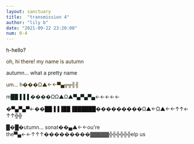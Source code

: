 ```yaml
---
layout: sanctuary
title:  "transmission 4"
author: "lily b"
date: "2021-09-22 23:20:00"
num: 0-4
---
```


<p style="color: rgb(17, 12, 3);">h-hello?</p>
<p style="color: rgb(55, 42, 9);">oh, hi there! my name is autumn</p>
<p style="color: #111e1d;">autumn... what a pretty name</p>
<p style="color: rgb(55, 42, 9);">um... h���Ω▲←←▀▄╦╦╢╢</p>
<p style="color: #111e1d">m██▐▐▐ ����ΩΩ▲Ω▲▀▄▀▄▀▄←←←←←</p>
<p style="color: #111">�▀▄▀▄▀←��██▐▐▐██▐██████���������Ω▲←Ω▲←←↑↑←↑↑╬╬</p>
<p style="color: #222">█�█�utumn... sonat��▄▲←←ou're the▀▄←←↑↑↑���������▓▓▓▓▓╬╬╬╬╬╬elp us</p>